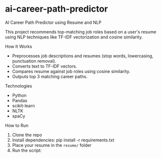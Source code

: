 # ai-career-path-predictor
 AI Career Path Predictor using Resume and NLP

This project recommends top-matching job roles based on a user's resume using NLP techniques like TF-IDF vectorization and cosine similarity.

 How It Works
- Preprocesses job descriptions and resumes (stop words, lowercasing, punctuation removal).
- Converts text to TF-IDF vectors.
- Compares resume against job roles using cosine similarity.
- Outputs top 3 matching career paths.

Technologies
- Python
- Pandas
- scikit-learn
- NLTK
- spaCy

How to Run
1. Clone the repo
2. Install dependencies:
pip install -r requirements.txt
3. Place your resume in the `resume/` folder
4. Run the script:
